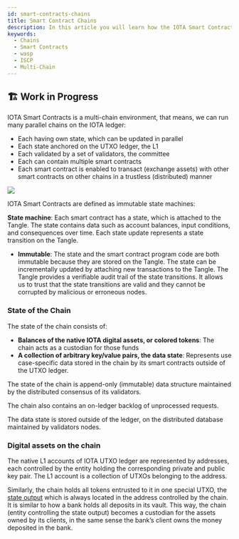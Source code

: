```yaml
---
id: smart-contracts-chains
title: Smart Contract Chains
description: In this article you will learn how the IOTA Smart Contract Chains works.
keywords:
  - Chains
  - Smart Contracts
  - wasp
  - ISCP
  - Multi-Chain
---
```


## 🏗 Work in Progress

IOTA Smart Contracts is a multi-chain environment, that means, we can run many parallel chains on the IOTA ledger:

- Each having own state, which can be updated in parallel
- Each state anchored on the UTXO ledger, the L1
- Each validated by a set of validators, the committee
- Each can contain multiple smart contracts
- Each smart contract is enabled to transact (exchange assets) with other smart contracts on other chains in a trustless (distributed) manner

[![](https://i.imgur.com/WU9cJhI.png)](https://i.imgur.com/WU9cJhI.png)

IOTA Smart Contracts are defined as immutable state machines:

**State machine**: Each smart contract has a state, which is attached to the Tangle. The state contains data such as account balances, input conditions, and consequences over time. Each state update represents a state transition on the Tangle.
- **Immutable**: The state and the smart contract program code are both immutable because they are stored on the Tangle. The state can be incrementally updated by attaching new transactions to the Tangle.
  The Tangle provides a verifiable audit trail of the state transitions. It allows us to trust that the state transitions are valid and they cannot be corrupted by malicious or erroneous nodes.

### State of the Chain

The state of the chain consists of:

- **Balances of the native IOTA digital assets, or colored tokens**: The chain acts as a custodian for those funds
- **A collection of arbitrary key/value pairs, the data state**: Represents use case-specific data stored in the chain by its smart contracts outside of the UTXO ledger.

The state of the chain is append-only (immutable) data structure maintained by the distributed
consensus of its validators.

The chain also contains an on-ledger backlog of unprocessed requests.

The data state is stored outside of the ledger, on the distributed database maintained by validators nodes.

### Digital assets on the chain

The native L1 accounts of IOTA UTXO ledger are represented by addresses, each controlled by the entity holding the corresponding private and public key pair. The L1 account is a collection of UTXOs belonging to the address.

Similarly, the chain holds all tokens entrusted to it in one special UTXO, the [state output](#state-of-the-chain)
 which is always located in the address controlled by the chain.
It is similar to how a bank holds all deposits in its vault. This way, the chain (entity controlling the
state output) becomes a custodian for the assets owned by its clients, in the same sense the bank’s client owns the money deposited in the bank.
